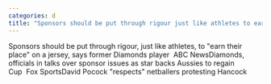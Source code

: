 ```yaml
---
categories: d
title: "Sponsors should be put through rigour just like athletes to earn their place on a jersey says former Diamonds player  ABC News"
---
```

Sponsors should be put through rigour, just like athletes, to "earn their place" on a jersey, says former Diamonds player&nbsp;&nbsp;ABC NewsDiamonds, officials in talks over sponsor issues as star backs Aussies to regain Cup&nbsp;&nbsp;Fox SportsDavid Pocock "respects" netballers protesting Hancock
